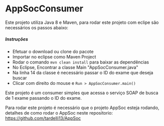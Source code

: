 # AppSocConsumer

Este projeto utiliza Java 8 e Maven, para rodar este projeto com eclipe são necessários os passos abaixo:

##### Instruções

* Efetuar o download ou clone do pacote
* Importar no eclipse como Maven Project
* Rodar o comando `mvn clean install` para baixar as dependências
* No Eclipse, Encontrar a classe Main "AppSocConsumer.java"
* Na linha 14 da classe é necessário passar o ID do exame que deseja buscar
* Clicar com direito do mouse e `Run > AppSocConsumer.main()`


Este projeto é um consumer simples que acessa o serviço SOAP de busca de 1 exame passando o ID do exame.

Para rodar este projeto é necessário que o projeto AppSoc esteja rodando, detalhes de como rodar o AppSoc neste repositorio:
https://github.com/tardelli13/AppSoc